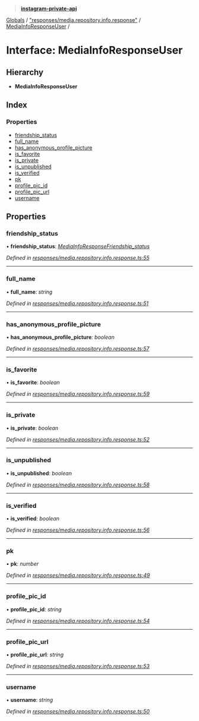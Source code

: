> **[instagram-private-api](../README.md)**

[Globals](../README.md) / ["responses/media.repository.info.response"](../modules/_responses_media_repository_info_response_.md) / [MediaInfoResponseUser](_responses_media_repository_info_response_.mediainforesponseuser.md) /

# Interface: MediaInfoResponseUser

## Hierarchy

* **MediaInfoResponseUser**

## Index

### Properties

* [friendship_status](_responses_media_repository_info_response_.mediainforesponseuser.md#friendship_status)
* [full_name](_responses_media_repository_info_response_.mediainforesponseuser.md#full_name)
* [has_anonymous_profile_picture](_responses_media_repository_info_response_.mediainforesponseuser.md#has_anonymous_profile_picture)
* [is_favorite](_responses_media_repository_info_response_.mediainforesponseuser.md#is_favorite)
* [is_private](_responses_media_repository_info_response_.mediainforesponseuser.md#is_private)
* [is_unpublished](_responses_media_repository_info_response_.mediainforesponseuser.md#is_unpublished)
* [is_verified](_responses_media_repository_info_response_.mediainforesponseuser.md#is_verified)
* [pk](_responses_media_repository_info_response_.mediainforesponseuser.md#pk)
* [profile_pic_id](_responses_media_repository_info_response_.mediainforesponseuser.md#profile_pic_id)
* [profile_pic_url](_responses_media_repository_info_response_.mediainforesponseuser.md#profile_pic_url)
* [username](_responses_media_repository_info_response_.mediainforesponseuser.md#username)

## Properties

###  friendship_status

• **friendship_status**: *[MediaInfoResponseFriendship_status](_responses_media_repository_info_response_.mediainforesponsefriendship_status.md)*

*Defined in [responses/media.repository.info.response.ts:55](https://github.com/dilame/instagram-private-api/blob/173bc62/src/responses/media.repository.info.response.ts#L55)*

___

###  full_name

• **full_name**: *string*

*Defined in [responses/media.repository.info.response.ts:51](https://github.com/dilame/instagram-private-api/blob/173bc62/src/responses/media.repository.info.response.ts#L51)*

___

###  has_anonymous_profile_picture

• **has_anonymous_profile_picture**: *boolean*

*Defined in [responses/media.repository.info.response.ts:57](https://github.com/dilame/instagram-private-api/blob/173bc62/src/responses/media.repository.info.response.ts#L57)*

___

###  is_favorite

• **is_favorite**: *boolean*

*Defined in [responses/media.repository.info.response.ts:59](https://github.com/dilame/instagram-private-api/blob/173bc62/src/responses/media.repository.info.response.ts#L59)*

___

###  is_private

• **is_private**: *boolean*

*Defined in [responses/media.repository.info.response.ts:52](https://github.com/dilame/instagram-private-api/blob/173bc62/src/responses/media.repository.info.response.ts#L52)*

___

###  is_unpublished

• **is_unpublished**: *boolean*

*Defined in [responses/media.repository.info.response.ts:58](https://github.com/dilame/instagram-private-api/blob/173bc62/src/responses/media.repository.info.response.ts#L58)*

___

###  is_verified

• **is_verified**: *boolean*

*Defined in [responses/media.repository.info.response.ts:56](https://github.com/dilame/instagram-private-api/blob/173bc62/src/responses/media.repository.info.response.ts#L56)*

___

###  pk

• **pk**: *number*

*Defined in [responses/media.repository.info.response.ts:49](https://github.com/dilame/instagram-private-api/blob/173bc62/src/responses/media.repository.info.response.ts#L49)*

___

###  profile_pic_id

• **profile_pic_id**: *string*

*Defined in [responses/media.repository.info.response.ts:54](https://github.com/dilame/instagram-private-api/blob/173bc62/src/responses/media.repository.info.response.ts#L54)*

___

###  profile_pic_url

• **profile_pic_url**: *string*

*Defined in [responses/media.repository.info.response.ts:53](https://github.com/dilame/instagram-private-api/blob/173bc62/src/responses/media.repository.info.response.ts#L53)*

___

###  username

• **username**: *string*

*Defined in [responses/media.repository.info.response.ts:50](https://github.com/dilame/instagram-private-api/blob/173bc62/src/responses/media.repository.info.response.ts#L50)*